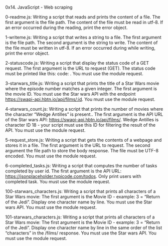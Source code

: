 0x14. JavaScript - Web scraping

0-readme.js: Writing a script that reads and prints the content of a file. The first argument is the file path. The content of the file must be read in utf-8. If an error occurred during the reading, print the error object.

1-writeme.js: Writing a script that writes a string to a file. The first argument is the file path. The second argument is the string to write. The content of the file must be written in utf-8. If an error occurred during while writing, print the error object.

2-statuscode.js: Writing a script that display the status code of a GET request. The first argument is the URL to request (GET). The status code must be printed like this: code: . You must use the module request.

3-starwars_title.js: Writing a script that prints the title of a Star Wars movie where the episode number matches a given integer. The first argument is the movie ID. You must use the Star wars API with the endpoint https://swapi-api.hbtn.io/api/films/:id. You must use the module request.

4-starwars_count.js: Writing a script that prints the number of movies where the character “Wedge Antilles” is present.. The first argument is the API URL of the Star wars API: https://swapi-api.hbtn.io/api/films/. Wedge Antilles is character ID 18 - your script must use this ID for filtering the result of the API. You must use the module request.

5-request_store.js: Writing a script that gets the contents of a webpage and stores it in a file. The first argument is the URL to request. The second argument the file path to store the body response. The file must be UTF-8 encoded. You must use the module request.

6-completed_tasks.js: Writing a script that computes the number of tasks completed by user id. The first argument is the API URL: https://jsonplaceholder.typicode.com/todos. Only print users with completed task. You must use the module request.

100-starwars_characters.js: Writing a script that prints all characters of a Star Wars movie: The first argument is the Movie ID - example: 3 = “Return of the Jedi”. Display one character name by line. You must use the Star wars API. You must use the module request.

101-starwars_characters.js: Writing a script that prints all characters of a Star Wars movie: The first argument is the Movie ID - example: 3 = “Return of the Jedi”. Display one character name by line in the same order of the list “characters” in the /films/ response. You must use the Star wars API. You must use the module request.
